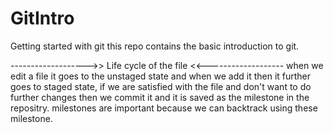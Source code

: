 # GitIntro
Getting started with git 
this repo contains the basic introduction to git.

------------------->> Life cycle of the file <<-------------------
when we edit a file it goes to the unstaged state and when we add it then it further goes to staged state, if we are satisfied with the file and don't want to do further changes then we commit it and it is saved as the milestone in the repositry.
milestones are important because we can backtrack using these milestone.
